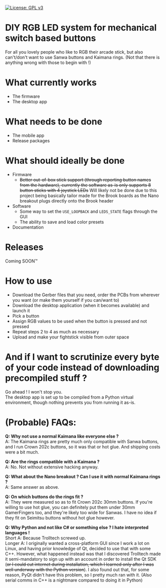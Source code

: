 [![License: GPL v3](https://img.shields.io/badge/License-GPLv3-blue.svg)](https://www.gnu.org/licenses/gpl-3.0)

# DIY RGB LED system for mechanical switch based buttons

For all you lovely people who like to RGB their arcade stick, but also can't/don't want to use Sanwa buttons and Kaimana rings. (Not that there is anything wrong with those to begin with !)

# What currently works

* The firmware
* The desktop app

# What needs to be done

* The mobile app
* Release packages

# What should ideally be done

* Firmware
    * ~~Better out-of-box stick support (through reporting button names from the hardware), currently the software as-is only supports 8 button sticks with 4 joystick LEDs~~ Will likely not be done due to this project being basically tailor made for the Brook boards as the Nano breakout plugs directly onto the Brook header
* Software
    * Some way to set the `USE_LOOPBACK` and `LEDS_STATE` flags through the GUI
    * The ability to save and load color presets
* Documentation

# Releases

Coming SOON™

# How to use

* Download the Gerber files that you need, order the PCBs from wherever you want (or make them yourself if you can/want to)
* Download the desktop application (when it becomes available) and launch it
* Pick a button
* Assign RGB values to be used when the button is pressed and not pressed
* Repeat steps 2 to 4 as much as necessary
* Upload and make your fightstick visible from outer space

# And if I want to scrutinize every byte of your code instead of downloading precompiled stuff ?

Go ahead ! I won't stop you.  
The desktop app is set up to be compiled from a Python virtual environment, though nothing prevents you from running it as-is.

# (Probable) FAQs:

**Q: Why not use a normal Kaimana like everyone else ?**  
A: The Kaimana rings are pretty much only compatible with Sanwa buttons, and I run Crown 202c buttons, so it was that or hot glue. And shipping costs were a bit much.

**Q: Are the rings compatible with a Kaimana ?**  
A: No. Not without extensive hacking anyway.

**Q: What about the Nano breakout ? Can I use it with normal Kaimana rings ?**  
A: Same answer as above.

**Q: On which buttons do the rings fit ?**  
A: They were measured so as to fit Crown 202c 30mm buttons. If you're willing to use hot glue, you can definitely put them under 30mm GamerFingers too, and they're likely too wide for Sanwas. I have no idea if they fit on Seimitsu buttons without hot glue however.

**Q: Why Python and not like C# or something else ? I hate interpreted languages !**  
Short A: Because Trolltech screwed up.  
Longer A: I originally wanted a cross-platform GUI since I work a lot on Linux, and having prior knowledge of Qt, decided to use that with some C++. However, what happened instead was that I discovered Trolltech made it semi-mandatory to sign up with an account in order to install the Qt SDK (~~or I could cut internet during installation, which I learned only after I was well underway with the Python version~~). I also found out that, for some reason, PyQt didn't have this problem, so I pretty much ran with it. (Also serial comms in C++ is a nightmare compared to doing it in Python)

